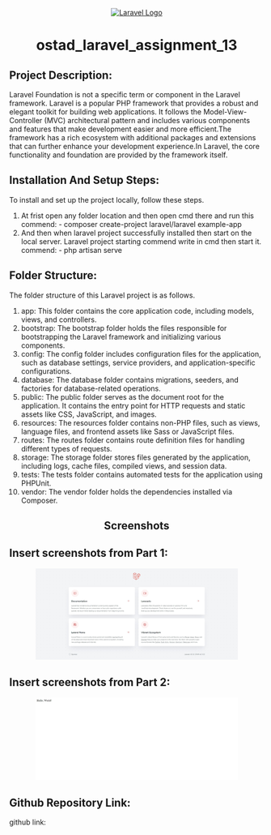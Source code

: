 <p align="center"><a href="https://laravel.com" target="_blank"><img src="https://raw.githubusercontent.com/laravel/art/master/logo-lockup/5%20SVG/2%20CMYK/1%20Full%20Color/laravel-logolockup-cmyk-red.svg" width="400" alt="Laravel Logo"></a></p>

<h1 align="center">ostad_laravel_assignment_13</h1>

## Project Description:

Laravel Foundation is not a specific term or component in the Laravel framework. Laravel is a popular PHP framework that provides a robust and elegant toolkit for building web applications. It follows the Model-View-Controller (MVC) architectural pattern and includes various components and features that make development easier and more efficient.The framework has a rich ecosystem with additional packages and extensions that can further enhance your development experience.In Laravel, the core functionality and foundation are provided by the framework itself. 

## Installation And Setup Steps:

To install and set up the project locally, follow these steps.

1. At frist open any folder location and then open cmd there and run this commend: - composer create-project laravel/laravel example-app
2. And then when laravel project successfully installed then start on the local server. Laravel project starting commend write in cmd then start it. commend: - php artisan serve

## Folder Structure:

The folder structure of this Laravel project is as follows.

1. app: This folder contains the core application code, including models, views, and controllers.
2. bootstrap: The bootstrap folder holds the files responsible for bootstrapping the Laravel framework and initializing various components.
3. config: The config folder includes configuration files for the application, such as database settings, service providers, and application-specific configurations.
4. database: The database folder contains migrations, seeders, and factories for database-related operations.
5. public: The public folder serves as the document root for the application. It contains the entry point for HTTP requests and static assets like CSS, JavaScript, and images.
6. resources: The resources folder contains non-PHP files, such as views, language files, and frontend assets like Sass or JavaScript files.
7. routes: The routes folder contains route definition files for handling different types of requests.
8. storage: The storage folder stores files generated by the application, including logs, cache files, compiled views, and session data.
9. tests: The tests folder contains automated tests for the application using PHPUnit.
10. vendor: The vendor folder holds the dependencies installed via Composer.

<h2 align="center">Screenshots</h2>

## Insert screenshots from Part 1:
<p align="center"><img src="part1.png" width="400" alt="Laravel Logo"></p>

## Insert screenshots from Part 2:
<p align="center"><img src="part2.png" width="400" alt="Laravel Logo"></p>

## Github Repository Link:
github link: <a href="https://github.com/MDAnwar58/ostad-assignment/tree/main/ostad_laravel_assignment_13" target="_blank"></a>
